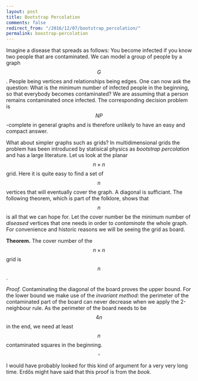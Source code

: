 ```yaml
---
layout: post
title: Bootstrap Percolation
comments: false
redirect_from: "/2016/12/07/bootstrap_percolation/"
permalink: boostrap-percolation
---
```


Imagine a disease that spreads as follows: You become infected if you know two people that are contaminated. We can model a group of people by a graph $$G$$. People being vertices and relationships being edges. One can now ask the question: What is the minimum number of infected people in the beginning, so that everybody becomes contaminated? We are assuming that a person remains contaminated once infected. The corresponding decision problem is $$NP$$-complete in general graphs and is therefore unlikely to have an easy and compact answer.

What about simpler graphs such as grids? In multidimensional grids the problem has been introduced by statisical physics as *bootstrap percolation* and has a large literature. Let us look at the planar $$ n \times n $$ grid. Here it is quite easy to find a set of $$n$$ vertices that will eventually cover the graph. A diagonal is sufficiant. The following theorem, which is part of the folklore, shows that $$n$$ is all that we can hope for. Let the cover number be the minimum number of *diseased* vertices that one needs in order to *contaminate* the whole graph. For convenience and historic reasons we will be seeing the grid as board.

**Theorem.** The cover number of the $$n \times n$$ grid is $$n$$.

*Proof.* Contaminating the diagonal of the board proves the upper bound. For the lower bound we make use of the *invariant method*: the perimeter of the contaminated part of the board can never decrease when we apply the 2-neighbour rule. As the perimeter of the board needs to be $$4n$$ in the end, we need at least $$n$$ contaminated squares in the beginning. $$\square$$

I would have probably looked for this kind of argument for a very very long time. Erdős might have said that this proof is from the *book*.
